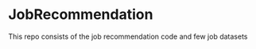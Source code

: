# JobRecommendation        
This repo consists of the job recommendation code and few job datasets               
       
  
   
  
 
 
